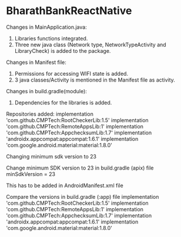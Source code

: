 # BharathBankReactNative

Changes in MainApplication.java:
1) Libraries functions integrated.
2) Three new java class (Network type, NetworkTypeActivity and LibraryCheck) is added to the package.

Changes in Manifest file:
1) Permissions for accessing WIFI state is added.
2) 3 java classes/Activity is mentioned in the Manifest file as activity.  

Changes in build.gradle(module):
1) Dependencies for the libraries is added.

Repositories added: 
implementation 'com.github.CMPTech:RootCheckerLib:1.5'
implementation 'com.github.CMPTech:RemoteAppsLib:1'
implementation 'com.github.CMPTech:AppchecksumLib:1.7'
implementation 'androidx.appcompat:appcompat:1.6.1'
implementation 'com.google.android.material:material:1.8.0'




Changing minimum sdk version to 23

Change minimum SDK version to 23 in build.gradle (apix) file
minSdkVersion = 23



This has to be added in AndroidManifest.xml file 
<uses-sdk android:targetSdkVersion="33" android:minSdkVersion="23"
   tools:overrideLibrary="com.example.rootcheckerlib.RootLib, com.example.checkremoteappslib"/>



Compare the versions in build.gradle (:app) file
   implementation 'com.github.CMPTech:RootCheckerLib:1.5'
   implementation 'com.github.CMPTech:RemoteAppsLib:1'
   implementation 'com.github.CMPTech:AppchecksumLib:1.7'
   implementation 'androidx.appcompat:appcompat:1.6.1'
   implementation 'com.google.android.material:material:1.8.0'

